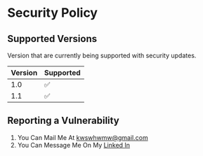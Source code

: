 # Security Policy

## Supported Versions

Version that are currently being supported with security updates.

| Version | Supported          |
| ------- | ------------------ |
| 1.0     | :white_check_mark: |
| 1.1     | :white_check_mark: |

## Reporting a Vulnerability

1) You Can Mail Me At kwswhwmw@gmail.com
2) You Can Message Me On My [Linked In](https://www.linkedin.com/in/krishna-wadhwani-1063b81ab/)

